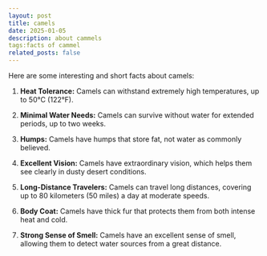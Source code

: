 ```yaml
---
layout: post
title: camels
date: 2025-01-05
description: about cammels
tags:facts of cammel
related_posts: false
---
```



Here are some interesting and short facts about camels:

1. **Heat Tolerance:** Camels can withstand extremely high temperatures, up to 50°C (122°F).

2. **Minimal Water Needs:** Camels can survive without water for extended periods, up to two weeks.

3. **Humps:** Camels have humps that store fat, not water as commonly believed.

4. **Excellent Vision:** Camels have extraordinary vision, which helps them see clearly in dusty desert conditions.

5. **Long-Distance Travelers:** Camels can travel long distances, covering up to 80 kilometers (50 miles) a day at moderate speeds.

6. **Body Coat:** Camels have thick fur that protects them from both intense heat and cold.

7. **Strong Sense of Smell:** Camels have an excellent sense of smell, allowing them to detect water sources from a great distance.
